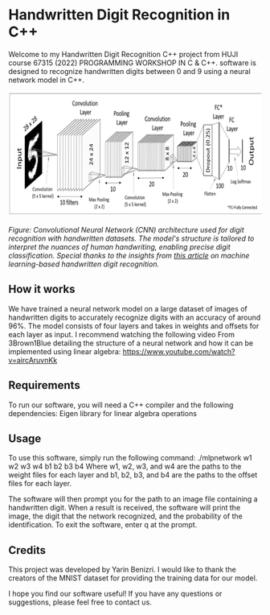 # Handwritten Digit Recognition in C++

Welcome to my Handwritten Digit Recognition C++ project from HUJI course 67315 (2022) PROGRAMMING WORKSHOP IN C & C++.
software is designed to recognize handwritten digits between 0 and 9 using a neural network model in C++.

<p>
  <img src="https://github.com/YarinBeni/HUJI-CPP--Digit-Recognition-Project/blob/main/model_example_image.png?raw=true" width="650" height="250" alt="CNN Architecture for Digit Recognition" />
</p>
<p>
  <em>Figure: Convolutional Neural Network (CNN) architecture used for digit recognition with handwritten datasets. The model's structure is tailored to interpret the nuances of human handwriting, enabling precise digit classification. Special thanks to the insights from <a href="https://medium.com/@himanshubeniwal/handwritten-digit-recognition-using-machine-learning-ad30562a9b64">this article</a> on machine learning-based handwritten digit recognition.</em>
</p>


## How it works
We have trained a neural network model on a large dataset of images of handwritten digits to accurately recognize digits with an accuracy of around 96%.
The model consists of four layers and takes in weights and offsets for each layer as input.
I recommend watching the following video From 3Brown1Blue detailing the structure of a neural network and how it can be implemented using linear algebra:
https://www.youtube.com/watch?v=aircAruvnKk

## Requirements
To run our software, you will need a C++ compiler and the following dependencies:
Eigen library for linear algebra operations

## Usage
To use this software, simply run the following command:
./mlpnetwork w1 w2 w3 w4 b1 b2 b3 b4
Where w1, w2, w3, and w4 are the paths to the weight files for each layer and b1, b2, b3, and b4 are the paths to the offset files for each layer.

The software will then prompt you for the path to an image file containing a handwritten digit.
When a result is received, the software will print the image, the digit that the network recognized, and the probability of the identification.
To exit the software, enter q at the prompt.

## Credits
This project was developed by Yarin Benizri. I would like to thank the creators of the MNIST dataset for providing the training data for our model.



I hope you find our software useful! If you have any questions or suggestions, please feel free to contact us.
